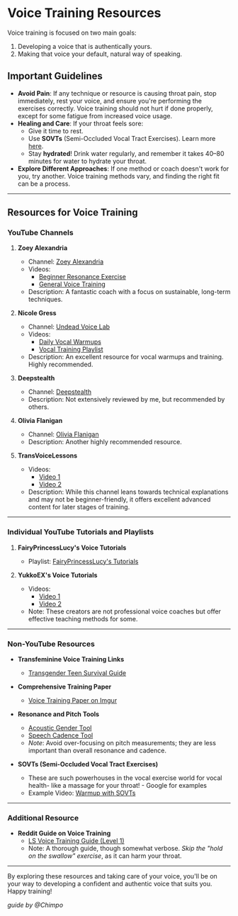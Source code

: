 # Voice Training Resources

Voice training is focused on two main goals:
1. Developing a voice that is authentically yours.
2. Making that voice your default, natural way of speaking.

## Important Guidelines
- **Avoid Pain**: If any technique or resource is causing throat pain, stop immediately, rest your voice, and ensure you're performing the exercises correctly. Voice training should not hurt if done properly, except for some fatigue from increased voice usage.
- **Healing and Care**: If your throat feels sore:
  - Give it time to rest.
  - Use **SOVTs** (Semi-Occluded Vocal Tract Exercises). Learn more [here](https://www.youtube.com/watch?v=38gE8kg__NU).
  - Stay **hydrated**! Drink water regularly, and remember it takes 40–80 minutes for water to hydrate your throat.
- **Explore Different Approaches**: If one method or coach doesn't work for you, try another. Voice training methods vary, and finding the right fit can be a process.

---

## Resources for Voice Training

### YouTube Channels
1. **Zoey Alexandria**  
   - Channel: [Zoey Alexandria](https://www.youtube.com/@ZoeyAlexandria)  
   - Videos:  
     - [Beginner Resonance Exercise](https://www.youtube.com/watch?v=F6Noi2qERus)  
     - [General Voice Training](https://www.youtube.com/watch?v=anPkz9dmaU0)  
   - Description: A fantastic coach with a focus on sustainable, long-term techniques.

2. **Nicole Gress**  
   - Channel: [Undead Voice Lab](https://www.youtube.com/@undeadvoicelab)  
   - Videos:  
     - [Daily Vocal Warmups](https://www.youtube.com/watch?v=1f9TBpHm2a0)  
     - [Vocal Training Playlist](https://www.youtube.com/watch?v=1P9ZCveLbG0&list=PLy3iagZ0LBzejOmN3OzuyPl52xLpTocJM&index=2)  
   - Description: An excellent resource for vocal warmups and training. Highly recommended.

3. **Deepstealth**  
   - Channel: [Deepstealth](https://www.youtube.com/user/deepstealth/videos)  
   - Description: Not extensively reviewed by me, but recommended by others.

4. **Olivia Flanigan**  
   - Channel: [Olivia Flanigan](https://www.youtube.com/@oliviaflanigan5938)  
   - Description: Another highly recommended resource.

5. **TransVoiceLessons**  
   - Videos:  
     - [Video 1](https://www.youtube.com/watch?v=8sMXeh5Sx7k)  
     - [Video 2](https://www.youtube.com/watch?v=xdsaPJdU24s)  
   - Description: While this channel leans towards technical explanations and may not be beginner-friendly, it offers excellent advanced content for later stages of training.

---

### Individual YouTube Tutorials and Playlists
1. **FairyPrincessLucy's Voice Tutorials**  
   - Playlist: [FairyPrincessLucy's Tutorials](https://www.youtube.com/watch?v=5aCDuzN0lds&list=PLkZ-3sMGEmDwlD5zNgEtWJwz8WDt6H8OZ)

2. **YukkoEX's Voice Tutorials**  
   - Videos:  
     - [Video 1](https://www.youtube.com/watch?v=610XcjG2jms)  
     - [Video 2](https://www.youtube.com/watch?v=Dpuztp87nr0)  
   - Note: These creators are not professional voice coaches but offer effective teaching methods for some.

---

### Non-YouTube Resources
- **Transfeminine Voice Training Links**  
  - [Transgender Teen Survival Guide](https://transgenderteensurvivalguide.com/post/165875705735/transfeminine-voice-the-links-below-have-a-little)

- **Comprehensive Training Paper**  
  - [Voice Training Paper on Imgur](https://imgur.com/a/ST9pr)

- **Resonance and Pitch Tools**  
  - [Acoustic Gender Tool](https://acousticgender.space/)  
  - [Speech Cadence Tool](https://www.speechandhearing.net/laboratory/ampitch/)  
  - *Note*: Avoid over-focusing on pitch measurements; they are less important than overall resonance and cadence.

- **SOVTs (Semi-Occluded Vocal Tract Exercises)**  
  - These are such powerhouses in the vocal exercise world for vocal health- like a massage for your throat! - Google for examples
  - Example Video: [Warmup with SOVTs](https://www.youtube.com/watch?v=38gE8kg__NU)

---

### Additional Resource
- **Reddit Guide on Voice Training**  
  - [LS Voice Training Guide (Level 1)](https://www.reddit.com/r/transvoice/comments/d3clhe/ls_voice_training_guide_level_1_for_mtf/)  
  - Note: A thorough guide, though somewhat verbose. *Skip the "hold on the swallow" exercise*, as it can harm your throat.

---

By exploring these resources and taking care of your voice, you'll be on your way to developing a confident and authentic voice that suits you. Happy training!

*guide by @Chimpo*
